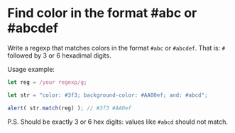 # Find color in the format #abc or #abcdef

Write a regexp that matches colors in the format `#abc` or `#abcdef`. That is: `#` followed by 3 or 6 hexadimal digits.

Usage example:
```js
let reg = /your regexp/g;

let str = "color: #3f3; background-color: #AA00ef; and: #abcd";

alert( str.match(reg) ); // #3f3 #AA0ef
```

P.S. Should be exactly 3 or 6 hex digits: values like `#abcd` should not match.
